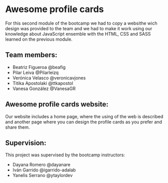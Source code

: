 # Awesome profile cards

For this second module of the bootcamp we had to copy a websithe wich design was provided to the team and we had to make it work using our knowledge about JavaScript ensemble with the HTML, CSS and SASS learned on the previous module.

## Team members:

- Beatriz Figueroa @beafig
- Pilar Leiva @Pilarleizq
- Verónica Velasco @veronicavjones
- Titika Apostolaki @ttkapostol
- Vanesa González @VanesaGR

## Awesome profile cards website:

Our website includes a home page, where the using of the web is described and another page where you can design the profile cards as you prefer and share them.

## Supervision:

This project was supervised by the bootcamp instructors:

- Dayana Romero @dayanare
- Iván Garrido @igarrido-adalab
- Yanelis Serrano @ytaylordev